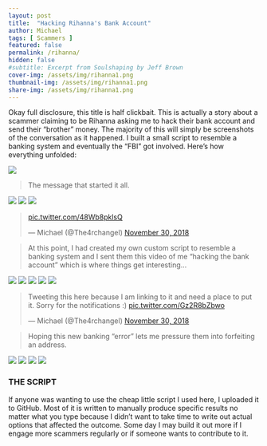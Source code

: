 ```yaml
---
layout: post
title:  "Hacking Rihanna's Bank Account"
author: Michael
tags: [ Scammers ]
featured: false
permalink: /rihanna/
hidden: false
#subtitle: Excerpt from Soulshaping by Jeff Brown
cover-img: /assets/img/rihanna1.png
thumbnail-img: /assets/img/rihanna1.png
share-img: /assets/img/rihanna1.png
---
```

Okay full disclosure, this title is half clickbait. This is actually a story about a scammer claiming to be Rihanna asking me to hack their bank account and send their “brother” money. The majority of this will simply be screenshots of the conversation as it happened. I built a small script to resemble a banking system and eventually the “FBI” got involved. Here’s how everything unfolded:

<img src="/assets/img/rihanna1.png">
<blockquote>The message that started it all.</blockquote>
<img src="/assets/img/rihanna2.png">
<img src="/assets/img/rihanna3.png">
<img src="/assets/img/rihanna4.png">
<blockquote class="twitter-tweet"><p lang="und" dir="ltr"> <a href="https://t.co/48Wb8pklsQ">pic.twitter.com/48Wb8pklsQ</a></p>&mdash; Michael (@The4rchangel) <a href="https://twitter.com/The4rchangel/status/1068576511467372547?ref_src=twsrc%5Etfw">November 30, 2018</a></blockquote> <script async src="https://platform.twitter.com/widgets.js" charset="utf-8"></script>
<blockquote>At this point, I had created my own custom script to resemble a banking system and I sent them this video of me “hacking the bank account” which is where things get interesting…</blockquote>
<img src="/assets/img/rihanna5.png">
<img src="/assets/img/rihanna6.png">
<img src="/assets/img/rihanna7.png">
<img src="/assets/img/rihanna8.png">
<img src="/assets/img/rihanna9.png">
<blockquote class="twitter-tweet"><p lang="en" dir="ltr">Tweeting this here because I am linking to it and need a place to put it. Sorry for the notifications :) <a href="https://t.co/Gz2R8bZbwo">pic.twitter.com/Gz2R8bZbwo</a></p>&mdash; Michael (@The4rchangel) <a href="https://twitter.com/The4rchangel/status/1068614160756498433?ref_src=twsrc%5Etfw">November 30, 2018</a></blockquote> <script async src="https://platform.twitter.com/widgets.js" charset="utf-8"></script>
<blockquote>Hoping this new banking “error” lets me pressure them into forfeiting an address.</blockquote>
<img src="/assets/img/rihanna10.png">
<img src="/assets/img/rihanna11.png">
<img src="/assets/img/rihanna12.png">
<img src="/assets/img/rihanna13.png">

### THE SCRIPT

If anyone was wanting to use the cheap little script I used here, I uploaded it to GitHub. Most of it is written to manually produce specific results no matter what you type because I didn’t want to take time to write out actual options that affected the outcome. Some day I may build it out more if I engage more scammers regularly or if someone wants to contribute to it.

<div class="iframely-embed"><div class="iframely-responsive" style="height: 140px; padding-bottom: 0;"><a href="https://github.com/the4rchangel/Scam-Scripts" data-iframely-url="//cdn.iframe.ly/yWOcO4R"></a></div></div><script async src="//cdn.iframe.ly/embed.js" charset="utf-8"></script>

